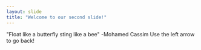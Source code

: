 ```yaml
---
layout: slide
title: "Welcome to our second slide!"
---
```

"Float like a butterfly sting like a bee" -Mohamed Cassim
Use the left arrow to go back!
